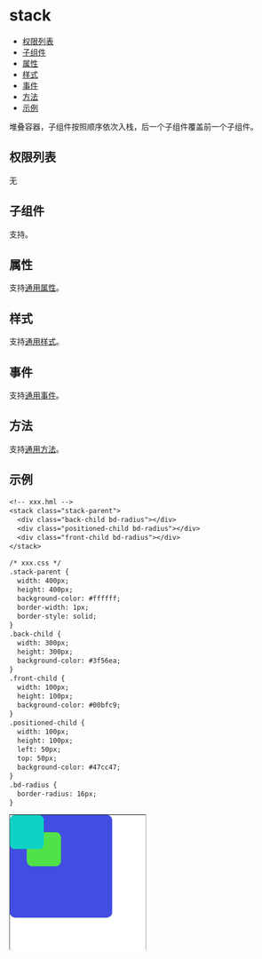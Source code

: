# stack<a name="ZH-CN_TOPIC_0000001209570695"></a>

-   [权限列表](#zh-cn_topic_0000001127125064_section11257113618419)
-   [子组件](#zh-cn_topic_0000001127125064_s2936fc34a22b44aa8389d1ec3de8fa61)
-   [属性](#zh-cn_topic_0000001127125064_s7207d4d586504fa3be62558273017fbe)
-   [样式](#zh-cn_topic_0000001127125064_section1774719169253)
-   [事件](#zh-cn_topic_0000001127125064_section1948143416285)
-   [方法](#zh-cn_topic_0000001127125064_section2279124532420)
-   [示例](#zh-cn_topic_0000001127125064_section18137649112711)

堆叠容器，子组件按照顺序依次入栈，后一个子组件覆盖前一个子组件。

## 权限列表<a name="zh-cn_topic_0000001127125064_section11257113618419"></a>

无

## 子组件<a name="zh-cn_topic_0000001127125064_s2936fc34a22b44aa8389d1ec3de8fa61"></a>

支持。

## 属性<a name="zh-cn_topic_0000001127125064_s7207d4d586504fa3be62558273017fbe"></a>

支持[通用属性](js-components-common-attributes.md#ZH-CN_TOPIC_0000001163812208)。

## 样式<a name="zh-cn_topic_0000001127125064_section1774719169253"></a>

支持[通用样式](js-components-common-styles.md#ZH-CN_TOPIC_0000001163932190)。

## 事件<a name="zh-cn_topic_0000001127125064_section1948143416285"></a>

支持[通用事件](js-components-common-events.md#ZH-CN_TOPIC_0000001209412119)。

## 方法<a name="zh-cn_topic_0000001127125064_section2279124532420"></a>

支持[通用方法](js-components-common-methods.md#ZH-CN_TOPIC_0000001209252157)。

## 示例<a name="zh-cn_topic_0000001127125064_section18137649112711"></a>

```
<!-- xxx.hml -->
<stack class="stack-parent">
  <div class="back-child bd-radius"></div>
  <div class="positioned-child bd-radius"></div>
  <div class="front-child bd-radius"></div>
</stack>
```

```
/* xxx.css */
.stack-parent {
  width: 400px;
  height: 400px;
  background-color: #ffffff;
  border-width: 1px;
  border-style: solid;
}
.back-child {
  width: 300px;
  height: 300px;
  background-color: #3f56ea;
}
.front-child {
  width: 100px;
  height: 100px;
  background-color: #00bfc9;
}
.positioned-child {
  width: 100px;
  height: 100px;
  left: 50px;
  top: 50px;
  background-color: #47cc47;
}
.bd-radius {
  border-radius: 16px;
}
```

![](figures/zh-cn_image_0000001127284958.png)

